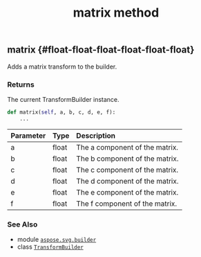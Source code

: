 ﻿---
title: matrix method
second_title: Aspose.SVG for Python via .NET API References
description: 
type: docs
weight: 30
url: /python-net/aspose.svg.builder/transformbuilder/matrix/
is_root: false
---

## matrix {#float-float-float-float-float-float}

Adds a matrix transform to the builder.


### Returns 


The current TransformBuilder instance.


```python
def matrix(self, a, b, c, d, e, f):
    ...
```


| Parameter | Type | Description |
| :- | :- | :- |
| a | float | The a component of the matrix. |
| b | float | The b component of the matrix. |
| c | float | The c component of the matrix. |
| d | float | The d component of the matrix. |
| e | float | The e component of the matrix. |
| f | float | The f component of the matrix. |



### See Also
* module [`aspose.svg.builder`](../../)
* class [`TransformBuilder`](/svg/python-net/aspose.svg.builder/transformbuilder)
